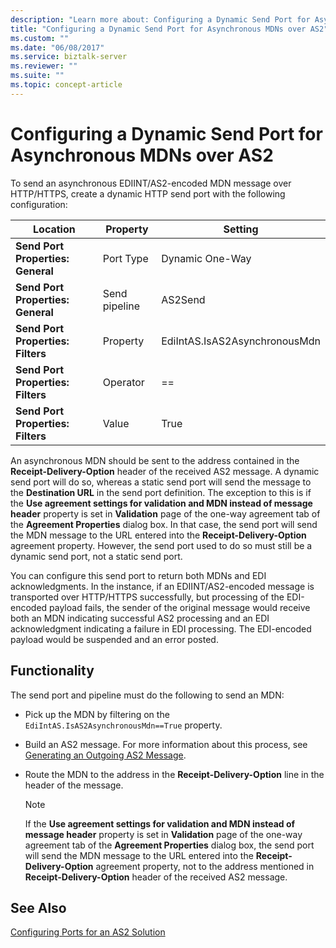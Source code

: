 ```yaml
---
description: "Learn more about: Configuring a Dynamic Send Port for Asynchronous MDNs over AS2"
title: "Configuring a Dynamic Send Port for Asynchronous MDNs over AS2"
ms.custom: ""
ms.date: "06/08/2017"
ms.service: biztalk-server
ms.reviewer: ""
ms.suite: ""
ms.topic: concept-article
---
```

# Configuring a Dynamic Send Port for Asynchronous MDNs over AS2
To send an asynchronous EDIINT/AS2-encoded MDN message over HTTP/HTTPS, create a dynamic HTTP send port with the following configuration:  
  
|Location|Property|Setting|  
|--------------|--------------|-------------|  
|**Send Port Properties: General**|Port Type|Dynamic One-Way|  
|**Send Port Properties: General**|Send pipeline|AS2Send|  
|**Send Port Properties: Filters**|Property|EdiIntAS.IsAS2AsynchronousMdn|  
|**Send Port Properties: Filters**|Operator|==|  
|**Send Port Properties: Filters**|Value|True|  
  
 An asynchronous MDN should be sent to the address contained in the **Receipt-Delivery-Option** header of the received AS2 message. A dynamic send port will do so, whereas a static send port will send the message to the **Destination URL** in the send port definition. The exception to this is if the **Use agreement settings for validation and MDN instead of message header** property is set in **Validation** page of the one-way agreement tab of the **Agreement Properties** dialog box. In that case, the send port will send the MDN message to the URL entered into the **Receipt-Delivery-Option** agreement property. However, the send port used to do so must still be a dynamic send port, not a static send port.  
  
 You can configure this send port to return both MDNs and EDI acknowledgments. In the instance, if an EDIINT/AS2-encoded message is transported over HTTP/HTTPS successfully, but processing of the EDI-encoded payload fails, the sender of the original message would receive both an MDN indicating successful AS2 processing and an EDI acknowledgment indicating a failure in EDI processing. The EDI-encoded payload would be suspended and an error posted.  
  
## Functionality  
 The send port and pipeline must do the following to send an MDN:  
  
-   Pick up the MDN by filtering on the `EdiIntAS.IsAS2AsynchronousMdn==True` property.  
  
-   Build an AS2 message. For more information about this process, see [Generating an Outgoing AS2 Message](../core/generating-an-outgoing-as2-message.md).  
  
-   Route the MDN to the address in the **Receipt-Delivery-Option** line in the header of the message.  
  
    > [!NOTE]
    >  If the **Use agreement settings for validation and MDN instead of message header** property is set in **Validation** page of the one-way agreement tab of the **Agreement Properties** dialog box, the send port will send the MDN message to the URL entered into the **Receipt-Delivery-Option** agreement property, not to the address mentioned in **Receipt-Delivery-Option** header of the received AS2 message.  
  
## See Also  
 [Configuring Ports for an AS2 Solution](../core/configuring-ports-for-an-as2-solution.md)
